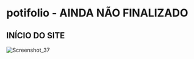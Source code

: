 # potifolio - AINDA NÃO FINALIZADO

## INÍCIO DO SITE

![Screenshot_37](https://user-images.githubusercontent.com/85050720/188042786-15c6c207-ab38-40c9-af96-f83529e0f45f.png)
